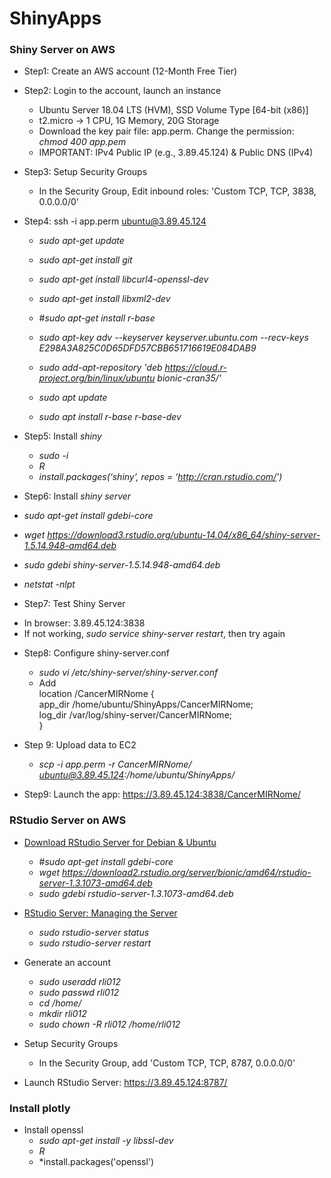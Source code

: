 # ShinyApps

### Shiny Server on AWS

* Step1: Create an AWS account (12-Month Free Tier)

* Step2: Login to the account, launch an instance
  - Ubuntu Server 18.04 LTS (HVM), SSD Volume Type \[64-bit (x86)\]
  - t2.micro -> 1 CPU, 1G Memory, 20G Storage
  - Download the key pair file: app.perm. Change the permission: *chmod 400 app.pem*
  - IMPORTANT: IPv4 Public IP (e.g., 3.89.45.124) & Public DNS (IPv4)

* Step3: Setup Security Groups
  - In the Security Group, Edit inbound roles: 'Custom TCP, TCP, 3838, 0.0.0.0/0'
  
* Step4: ssh -i app.perm ubuntu@3.89.45.124
  - *sudo apt-get update*
  - *sudo apt-get install git*
  - *sudo apt-get install libcurl4-openssl-dev*
  - *sudo apt-get install libxml2-dev*
  - #*sudo apt-get install r-base*
  
  - *sudo apt-key adv --keyserver keyserver.ubuntu.com --recv-keys E298A3A825C0D65DFD57CBB651716619E084DAB9*
  - *sudo add-apt-repository 'deb https://cloud.r-project.org/bin/linux/ubuntu bionic-cran35/'*
  - *sudo apt update*
  - *sudo apt install r-base r-base-dev*

* Step5: Install *shiny*
  - *sudo -i*
  - *R*
  - *install.packages(‘shiny’, repos = ‘http://cran.rstudio.com/')*
  
 * Step6: Install *shiny server*
  - *sudo apt-get install gdebi-core*
  - *wget https://download3.rstudio.org/ubuntu-14.04/x86_64/shiny-server-1.5.14.948-amd64.deb*
  - *sudo gdebi shiny-server-1.5.14.948-amd64.deb*
  
  - *netstat -nlpt*
  
  * Step7: Test Shiny Server
   - In browser: 3.89.45.124:3838
   - If not working, *sudo service shiny-server restart*, then try again
   
 * Step8: Configure shiny-server.conf
    - *sudo vi /etc/shiny-server/shiny-server.conf*
    - Add   
  location /CancerMIRNome {  
    app_dir /home/ubuntu/ShinyApps/CancerMIRNome;  
    log_dir /var/log/shiny-server/CancerMIRNome;  
  }  
   
* Step 9: Upload data to EC2
  - *scp -i app.perm -r CancerMIRNome/ ubuntu@3.89.45.124:/home/ubuntu/ShinyApps/*
  
* Step9: Launch the app: https://3.89.45.124:3838/CancerMIRNome/


### RStudio Server on AWS

* [Download RStudio Server for Debian & Ubuntu](https://rstudio.com/products/rstudio/download-server/debian-ubuntu/)
  - #*sudo apt-get install gdebi-core*
  - *wget https://download2.rstudio.org/server/bionic/amd64/rstudio-server-1.3.1073-amd64.deb*
  - *sudo gdebi rstudio-server-1.3.1073-amd64.deb*
  
* [RStudio Server: Managing the Server](https://support.rstudio.com/hc/en-us/articles/200532327-Managing-the-Server)
  - *sudo rstudio-server status*
  - *sudo rstudio-server restart*
  
* Generate an account
  - *sudo useradd rli012*
  - *sudo passwd rli012*
  - *cd /home/*
  - *mkdir rli012*
  - *sudo chown -R rli012 /home/rli012*
  
* Setup Security Groups
  - In the Security Group, add 'Custom TCP, TCP, 8787, 0.0.0.0/0'
  
* Launch RStudio Server: https://3.89.45.124:8787/
  
  
### Install plotly
* Install openssl
  - *sudo apt-get install -y libssl-dev*
  - *R*
  - *install.packages('openssl')
